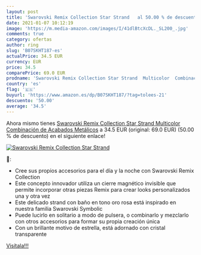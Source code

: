 ```yaml
---
layout: post
title: 'Swarovski Remix Collection Star Strand   al 50.00 % de descuento'
date: 2021-01-07 10:12:19
image: 'https://m.media-amazon.com/images/I/41dlBtcXcDL._SL200_.jpg'
comments: true
category: ofertas
author: ring
slug: 'B07SKHT187-es'
actualPrice: 34.5 EUR
currency: EUR
price: 34.5
comparePrice: 69.0 EUR
prodname: 'Swarovski Remix Collection Star Strand  Multicolor  Combinación de Acabados Metálicos'
country: 'es'
flag: '🇪🇸'
buyurl: 'https://www.amazon.es/dp/B07SKHT187/?tag=tolees-21'
descuento: '50.00'
average: '34.5'
---
```


Ahora mismo tienes [Swarovski Remix Collection Star Strand  Multicolor  Combinación de Acabados Metálicos](https://www.amazon.es/dp/B07SKHT187/?tag=tolees-21) a 34.5 EUR (original: 69.0 EUR) (50.00 %  de descuento) en el siguiente enlace!

[![Swarovski Remix Collection Star Strand  ](https://m.media-amazon.com/images/I/41dlBtcXcDL._SL200_.jpg)](https://www.amazon.es/dp/B07SKHT187/?tag=tolees-21)

🔎:

- Cree sus propios accesorios para el día y la noche con Swarovski Remix Collection
- Este concepto innovador utiliza un cierre magnético invisible que permite incorporar otras piezas Remix para crear looks personalizados una y otra vez
- Este delicado strand con baño en tono oro rosa está inspirado en nuestra familia Swarovski Symbolic
- Puede lucirlo en solitario a modo de pulsera, o combinarlo y mezclarlo con otros accesorios para formar su propia creación única
- Con un brillante motivo de estrella, está adornado con cristal transparente

[Visítala!!!](https://www.amazon.es/dp/B07SKHT187/?tag=tolees-21)
